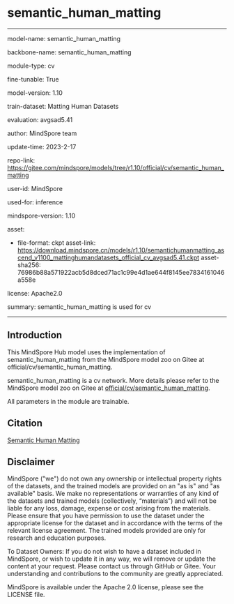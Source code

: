 # semantic_human_matting

---

model-name: semantic_human_matting

backbone-name: semantic_human_matting

module-type: cv

fine-tunable: True

model-version: 1.10

train-dataset: Matting Human Datasets

evaluation: avgsad5.41

author: MindSpore team

update-time: 2023-2-17

repo-link: <https://gitee.com/mindspore/models/tree/r1.10/official/cv/semantic_human_matting>

user-id: MindSpore

used-for: inference

mindspore-version: 1.10

asset:

-
    file-format: ckpt
    asset-link: <https://download.mindspore.cn/models/r1.10/semantichumanmatting_ascend_v1100_mattinghumandatasets_official_cv_avgsad5.41.ckpt>
    asset-sha256: 76986b88a571922acb5d8dced71ac1c99e4d1ae644f8145ee7834161046a558e

license: Apache2.0

summary: semantic_human_matting is used for cv

---

## Introduction

This MindSpore Hub model uses the implementation of semantic_human_matting from the MindSpore model zoo on Gitee at official/cv/semantic_human_matting.

semantic_human_matting is a cv network. More details please refer to the MindSpore model zoo on Gitee at [official/cv/semantic_human_matting](https://gitee.com/mindspore/models/blob/r1.10/official/cv/semantic_human_matting/README.md).

All parameters in the module are trainable.

## Citation

[Semantic Human Matting](https://arxiv.org/pdf/1809.01354.pdf)

## Disclaimer

MindSpore ("we") do not own any ownership or intellectual property rights of the datasets, and the trained models are provided on an "as is" and "as available" basis. We make no representations or warranties of any kind of the datasets and trained models (collectively, “materials”) and will not be liable for any loss, damage, expense or cost arising from the materials. Please ensure that you have permission to use the dataset under the appropriate license for the dataset and in accordance with the terms of the relevant license agreement. The trained models provided are only for research and education purposes.

To Dataset Owners: If you do not wish to have a dataset included in MindSpore, or wish to update it in any way, we will remove or update the content at your request. Please contact us through GitHub or Gitee. Your understanding and contributions to the community are greatly appreciated.

MindSpore is available under the Apache 2.0 license, please see the LICENSE file.
